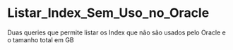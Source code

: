 # Listar_Index_Sem_Uso_no_Oracle
Duas queries que permite listar os Index que não são usados pelo Oracle e o tamanho total em GB
